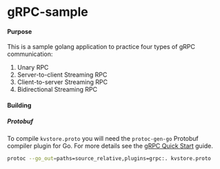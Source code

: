 # gRPC-sample

#### Purpose

This is a sample golang application to practice four types of gRPC communication:

1. Unary RPC
1. Server-to-client Streaming RPC
1. Client-to-server Streaming RPC
1. Bidirectional Streaming RPC

#### Building

##### Protobuf

To compile `kvstore.proto` you will need the `protoc-gen-go` Protobuf compiler plugin for Go. For more details see the [gRPC Quick Start](https://grpc.io/docs/languages/go/quickstart/) guide.

```sh
protoc --go_out=paths=source_relative,plugins=grpc:. kvstore.proto
```

